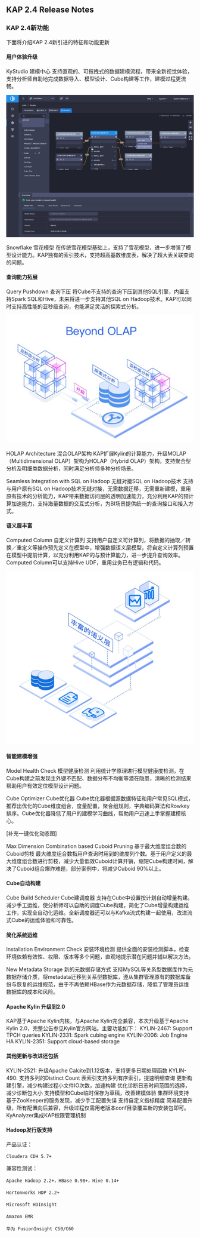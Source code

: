 ## KAP 2.4 Release Notes

### KAP 2.4新功能

下面将介绍KAP 2.4新引进的特征和功能更新

#### 用户体验升级

KyStudio 建模中心
支持直观的、可拖拽式的数据建模流程，带来全新视觉体验，支持分析师自助地完成数据导入、模型设计、Cube构建等工作，建模过程更流畅。

![KyStudio](images/24_kystudio.png)


Snowflake 雪花模型
在传统雪花模型基础上，支持了雪花模型，进一步增强了模型设计能力。KAP独有的索引技术，支持超高基数维度表，解决了超大表关联查询的问题。

#### 查询能力拓展

Query Pushdown 查询下压
将Cube不支持的查询下压到其他SQL引擎，内置支持Spark SQL和Hive，未来将进一步支持其他SQL on Hadoop技术。KAP可以同时支持高性能的亚秒级查询，也能满足灵活的探索式分析。

![Beyond OLAP](images/24_beyondolap.png)

HOLAP Architecture 混合OLAP架构
KAP扩展Kylin的计算能力，升级MOLAP（Multidimensional OLAP）架构为HOLAP（Hybrid OLAP）架构，支持聚合型分析及明细类数据分析，同时满足分析师多种分析场景。

Seamless Integration with SQL on Hadoop 无缝对接SQL on Hadoop技术
支持与用户原有SQL on Hadoop技术无缝对接，无需数据迁移，无需重新建模，重用原有技术的分析能力，KAP带来数据访问层的透明加速能力，充分利用KAP的预计算加速能力，支持海量数据的交互式分析，为BI场景提供统一的查询接口和接入方式。

#### 语义层丰富

Computed Column 自定义计算列
支持用户自定义可计算列，将数据的抽取／转换／重定义等操作预先定义在模型中，增强数据语义层模型，将自定义计算列预置在模型中提前计算，以充分利用KAP的与预计算能力，进一步提升查询效率。Computed Column可以支持Hive UDF，重用业务已有逻辑和代码。

![Computed Column](images/24_computedcolumn.png)

#### 智能建模增强

Model Health Check 模型健康检测
利用统计学原理进行模型健康度检测，在Cube构建之前发现主外键不匹配、数据分布不均衡等潜在隐患，清晰的检测结果帮助用户有效定位模型设计问题。

Cube Optimizer Cube优化器
Cube优化器根据源数据特征和用户常见SQL模式，推荐出优化的Cube维度组合，度量配置，聚合组规则，字典编码算法和Rowkey排序。Cube优化器降低了用户的建模学习曲线，帮助用户迅速上手掌握建模核心。

[补充一键优化动态图]

Max Dimension Combination based Cuboid Pruning 基于最大维度组合数的Cuboid剪枝
最大维度组合数指用户查询时用到的维度列个数。基于用户定义的最大维度组合数进行剪枝，减少大量低效Cuboid计算开销，缩短Cube构建时间，解决了Cuboid组合爆炸难题，部分案例中，将减少Cuboid 90%以上。

#### Cube自动构建

Cube Build Scheduler Cube建调度器
支持在Cube中设置按计划自动增量构建。减少手工运维，使分析师可以自助的调度Cube构建，简化了Cube增量构建运维工作，实现全自动化运维。全新调度器还可以与Kafka流式构建一起使用，改进流式Cube的运维体验和可靠性。

#### 简化系统运维  

Installation Environment Check 安装环境检测 
提供全面的安装检测脚本，检查环境依赖有效性、权限、版本等多个问题，直观地提示潜在问题并辅以解决方法。

New Metadata Storage 新的元数据存储方式
支持MySQL等关系型数据库作为元数据存储介质，将metadata迁移到关系型数据库，遵从集群管理原有的数据库备份与恢复的运维规范，由于不再依赖HBase作为元数据存储，降低了管理员运维数据库的成本和风险。

#### Apache Kylin 升级到2.0

KAP基于Apache Kylin内核，与Apache Kylin完全兼容，本次升级基于Apache Kylin 2.0，完整公告参见Kylin官方网站。主要功能如下：
KYLIN-2467: Support TPCH queries
KYLIN-2331: Spark cubing engine
KYLIN-2006: Job Engine HA
KYLIN-2351: Support cloud-based storage

#### 其他更新与改进还包括

KYLIN-2521: 升级Apache Calcite到1.12版本，支持更多日期处理函数
KYLIN-490: 支持多列的Distinct Count
表索引支持多列有序索引，提速明细查询
更新构建引擎，减少构建过程小文件IO次数，加速构建
优化诊断日志时间范围的选择，减少诊断包大小
支持模型和Cube临时保存为草稿，改善建模体验
集群环境支持基于ZooKeeper的服务发现，减少手工配置失误
支持自定义指标精度
简易配置升级，所有配置向后兼容，升级过程仅需用老版本conf目录覆盖新的安装包即可。
KyAnalyzer集成KAP权限管理机制

#### Hadoop发行版支持

  产品认证：

  	Cloudera CDH 5.7+

  兼容性测试：

  	Apache Hadoop 2.2+，HBase 0.98+，Hive 0.14+

  	Hortonworks HDP 2.2+

  	Microsoft HDInsight

  	Amazon EMR

  	华为 FusionInsight C50/C60